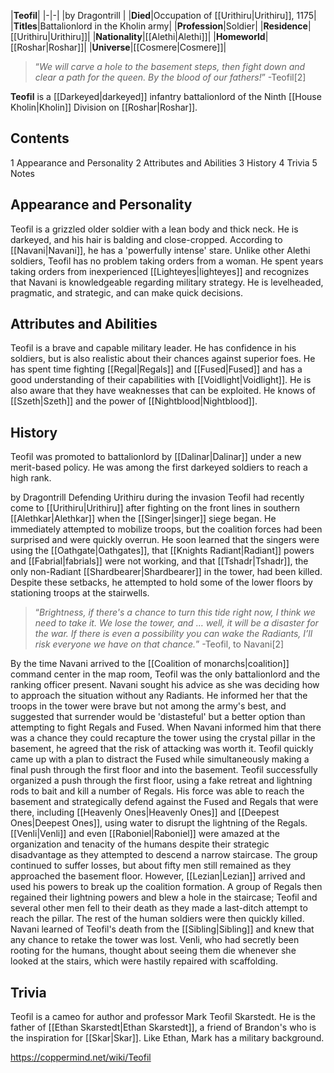 |**Teofil**|
|-|-|
|by  Dragontrill |
|**Died**|Occupation of [[Urithiru\|Urithiru]], 1175|
|**Titles**|Battalionlord in the Kholin army|
|**Profession**|Soldier|
|**Residence**|[[Urithiru\|Urithiru]]|
|**Nationality**|[[Alethi\|Alethi]]|
|**Homeworld**|[[Roshar\|Roshar]]|
|**Universe**|[[Cosmere\|Cosmere]]|

>“*We will carve a hole to the basement steps, then fight down and clear a path for the queen. By the blood of our fathers!*”
\-Teofil[2]


**Teofil** is a [[Darkeyed\|darkeyed]] infantry battalionlord of the Ninth [[House Kholin\|Kholin]] Division on [[Roshar\|Roshar]].

## Contents

1 Appearance and Personality
2 Attributes and Abilities
3 History
4 Trivia
5 Notes


## Appearance and Personality
Teofil is a grizzled older soldier with a lean body and thick neck. He is darkeyed, and his hair is balding and close-cropped. According to [[Navani\|Navani]], he has a 'powerfully intense' stare.
Unlike other Alethi soldiers, Teofil has no problem taking orders from a woman. He spent years taking orders from inexperienced [[Lighteyes\|lighteyes]] and recognizes that Navani is knowledgeable regarding military strategy. He is levelheaded, pragmatic, and strategic, and can make quick decisions.

## Attributes and Abilities
Teofil is a brave and capable military leader. He has confidence in his soldiers, but is also realistic about their chances against superior foes.
He has spent time fighting [[Regal\|Regals]] and [[Fused\|Fused]] and has a good understanding of their capabilities with [[Voidlight\|Voidlight]]. He is also aware that they have weaknesses that can be exploited. He knows of [[Szeth\|Szeth]] and the power of [[Nightblood\|Nightblood]].

## History
Teofil was promoted to battalionlord by [[Dalinar\|Dalinar]] under a new merit-based policy. He was among the first darkeyed soldiers to reach a high rank.

 by  Dragontrill  Defending Urithiru during the invasion
Teofil had recently come to [[Urithiru\|Urithiru]] after fighting on the front lines in southern [[Alethkar\|Alethkar]] when the [[Singer\|singer]] siege began. He immediately attempted to mobilize troops, but the coalition forces had been surprised and were quickly overrun. He soon learned that the singers were using the [[Oathgate\|Oathgates]], that [[Knights Radiant\|Radiant]] powers and [[Fabrial\|fabrials]] were not working, and that [[Tshadr\|Tshadr]], the only non-Radiant [[Shardbearer\|Shardbearer]] in the tower, had been killed. Despite these setbacks, he attempted to hold some of the lower floors by stationing troops at the stairwells.

>“*Brightness, if there's a chance to turn this tide right now, I think we need to take it. We lose the tower, and … well, it will be a disaster for the war. If there is even a possibility you can wake the Radiants, I’ll risk everyone we have on that chance.*”
\-Teofil, to Navani[2]

By the time Navani arrived to the [[Coalition of monarchs\|coalition]] command center in the map room, Teofil was the only battalionlord and the ranking officer present. Navani sought his advice as she was deciding how to approach the situation without any Radiants. He informed her that the troops in the tower were brave but not among the army's best, and suggested that surrender would be 'distasteful' but a better option than attempting to fight Regals and Fused. When Navani informed him that there was a chance they could recapture the tower using the crystal pillar in the basement, he agreed that the risk of attacking was worth it. Teofil quickly came up with a plan to distract the Fused while simultaneously making a final push through the first floor and into the basement.
Teofil successfully organized a push through the first floor, using a fake retreat and lightning rods to bait and kill a number of Regals. His force was able to reach the basement and strategically defend against the Fused and Regals that were there, including [[Heavenly Ones\|Heavenly Ones]] and [[Deepest Ones\|Deepest Ones]], using water to disrupt the lightning of the Regals. [[Venli\|Venli]] and even [[Raboniel\|Raboniel]] were amazed at the organization and tenacity of the humans despite their strategic disadvantage as they attempted to descend a narrow staircase. The group continued to suffer losses, but about fifty men still remained as they approached the basement floor. However, [[Lezian\|Lezian]] arrived and used his powers to break up the coalition formation. A group of Regals then regained their lightning powers and blew a hole in the staircase; Teofil and several other men fell to their death as they made a last-ditch attempt to reach the pillar. The rest of the human soldiers were then quickly killed.
Navani learned of Teofil's death from the [[Sibling\|Sibling]] and knew that any chance to retake the tower was lost. Venli, who had secretly been rooting for the humans, thought about seeing them die whenever she looked at the stairs, which were hastily repaired with scaffolding.

## Trivia
Teofil is a cameo for author and professor Mark Teofil Skarstedt. He is the father of [[Ethan Skarstedt\|Ethan Skarstedt]], a friend of Brandon's who is the inspiration for [[Skar\|Skar]]. Like Ethan, Mark has a military background.


https://coppermind.net/wiki/Teofil